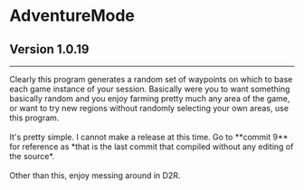 # AdventureMode
## Version 1.0.19
<hr>
Clearly this program generates a random set of waypoints on which to base each game instance of your session. Basically were you to want something basically random and you enjoy farming pretty much any area of the game, or want to try new regions without randomly selecting your own areas, use this program.
<br><br>
It's pretty simple. I cannot make a release at this time. Go to **commit 9** for reference as *that is the last commit that compiled without any editing of the source*.
<br><br>
Other than this, enjoy messing around in D2R.